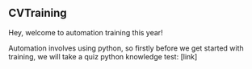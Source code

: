 ## CVTraining

Hey, welcome to automation training this year! 

Automation involves using python, so firstly before we get started with training, we will take a quiz python knowledge test: [link]


